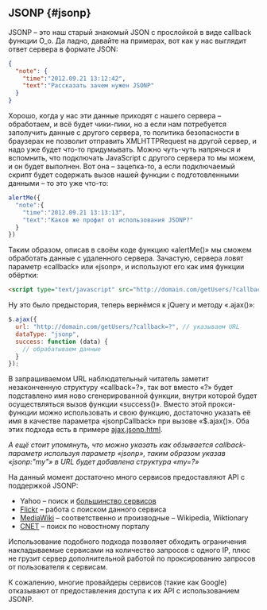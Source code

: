 ## JSONP {#jsonp}

JSONP – это наш старый знакомый JSON с прослойкой в виде callback функции О_о. Да ладно, давайте на примерах, вот как у нас выглядит ответ сервера в формате JSON:

```json
{
  "note": {
    "time":"2012.09.21 13:12:42",
    "text":"Рассказать зачем нужен JSONP"
  }
}
```

Хорошо, когда у нас эти данные приходят с нашего сервера – обработаем, и всё будет чики-пики, но а если нам потребуется заполучить данные с другого сервера, то политика безопасности в браузерах не позволит отправить XMLHTTPRequest на другой сервер, и надо уже будет что-то придумывать. Можно чуть-чуть напрячься и вспомнить, что подключать JavaScript с другого сервера то мы можем, и он будет выполнен. Вот она – зацепка-то, а если подключаемый скрипт будет содержать вызов нашей функции с подготовленными данными – то это уже что-то:

```javascript
alertMe({
  "note":{
    "time":"2012.09.21 13:13:13",
    "text":"Каков же профит от использования JSONP?"
  }
})
```

Таким образом, описав в своём коде функцию «alertMe()» мы сможем обработать данные с удаленного сервера. Зачастую, сервера ловят параметр «callback» или «jsonp», и используют его как имя функции обёртки:

```html
<script type="text/javascript" src="http://domain.com/getUsers/?callback=alertMe"></script>
```

Ну это было предыстория, теперь вернёмся к jQuery и методу «.ajax()»:

```javascript
$.ajax({
  url: "http://domain.com/getUsers/?callback=?", // указываем URL
  dataType: "jsonp",
  success: function (data) {
    // обрабатываем данные
  }
});
```

В запрашиваемом URL наблюдательный читатель заметит незаконченную структуру «callback=?», так вот вместо «?» будет подставлено имя ново сгенерированной функции, внутри которой будет осуществляться вызов функции «success()». Вместо этой прокси-функции можно использовать и свою функцию, достаточно указать её имя в качестве параметра «jsonpCallback» при вызове «$.ajax()». Оба этих подхода есть в примере [ajax.jsonp.html](http://anton.shevchuk.name/book/code/ajax.jsonp.html).

_А ещё стоит упомянуть, что можно указать как обзывается callback-параметр используя параметр «jsonp», таким образом указав «jsonp:"my"» в URL будет добавлена структура «my=?»_

На данный момент достаточно много сервисов предоставляют API с поддержкой JSONP:

* Yahoo – поиск и [большинство сервисов](https://developer.yahoo.com/javascript/json.html)
* [Flickr](http://www.flickr.com/services/api/) – работа с поиском данного сервиса
* [MediaWiki](http://en.wikipedia.org/w/api.php) – соответственно и производные – Wikipedia, Wiktionary
* [CNET](http://api.cnet.com/dashboard.html) – поиск по новостному порталу

Использование подобного подхода позволяет обходить ограничения накладываемые сервисами на количество запросов с одного IP, плюс не грузит сервер дополнительной работой по проксированию запросов от пользователя к сервисам.

К сожалению, многие провайдеры сервисов (такие как Google) отказывают от предоставления доступа к их API с использованием JSONP.
